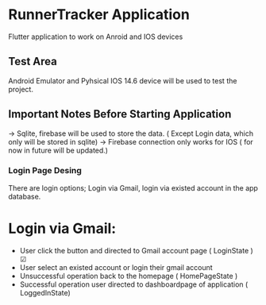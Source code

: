 # RunnerTracker Application

Flutter application to work on Anroid and IOS devices

## Test Area

Android Emulator and Pyhsical IOS 14.6 device will be used to test the project.

## Important Notes Before Starting Application

-> Sqlite, firebase will be used to store the data. ( Except Login data, which only will be stored in sqlite)
-> Firebase connection only works for IOS ( for now in future will be updated.)


### Login Page Desing 

There are login options; Login via Gmail, login via existed account in the app database.

# Login via Gmail:
* User click the button and directed to Gmail account page ( LoginState )  &#x2611; 
* User select an existed account or login their gmail account 
* Unsuccessful operation back to the homepage ( HomePageState )
* Successful operation user directed to dashboardpage of application ( LoggedInState)  
